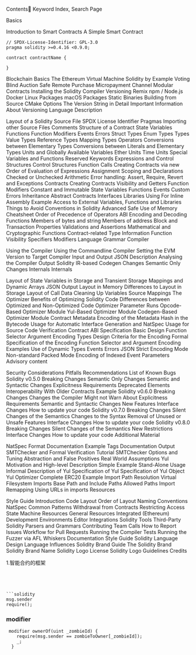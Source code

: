 Contents
Keyword Index, Search Page

Basics

Introduction to Smart Contracts
A Simple Smart Contract
```solidty
// SPDX-License-Identifier: GPL-3.0
pragma solidity >=0.4.16 <0.9.0;

contract contractName {

}
```
Blockchain Basics
The Ethereum Virtual Machine
Solidity by Example
Voting
Blind Auction
Safe Remote Purchase
Micropayment Channel
Modular Contracts
Installing the Solidity Compiler
Versioning
Remix
npm / Node.js
Docker
Linux Packages
macOS Packages
Static Binaries
Building from Source
CMake Options
The Version String in Detail
Important Information About Versioning
Language Description

Layout of a Solidity Source File
SPDX License Identifier
Pragmas
Importing other Source Files
Comments
Structure of a Contract
State Variables
Functions
Function Modifiers
Events
Errors
Struct Types
Enum Types
Types
Value Types
Reference Types
Mapping Types
Operators
Conversions between Elementary Types
Conversions between Literals and Elementary Types
Units and Globally Available Variables
Ether Units
Time Units
Special Variables and Functions
Reserved Keywords
Expressions and Control Structures
Control Structures
Function Calls
Creating Contracts via new
Order of Evaluation of Expressions
Assignment
Scoping and Declarations
Checked or Unchecked Arithmetic
Error handling: Assert, Require, Revert and Exceptions
Contracts
Creating Contracts
Visibility and Getters
Function Modifiers
Constant and Immutable State Variables
Functions
Events
Custom Errors
Inheritance
Abstract Contracts
Interfaces
Libraries
Using For
Inline Assembly
Example
Access to External Variables, Functions and Libraries
Things to Avoid
Conventions in Solidity
Advanced Safe Use of Memory
Cheatsheet
Order of Precedence of Operators
ABI Encoding and Decoding Functions
Members of bytes and string
Members of address
Block and Transaction Properties
Validations and Assertions
Mathematical and Cryptographic Functions
Contract-related
Type Information
Function Visibility Specifiers
Modifiers
Language Grammar
Compiler

Using the Compiler
Using the Commandline Compiler
Setting the EVM Version to Target
Compiler Input and Output JSON Description
Analysing the Compiler Output
Solidity IR-based Codegen Changes
Semantic Only Changes
Internals
Internals

Layout of State Variables in Storage and Transient Storage
Mappings and Dynamic Arrays
JSON Output
Layout in Memory
Differences to Layout in Storage
Layout of Call Data
Cleaning Up Variables
Source Mappings
The Optimizer
Benefits of Optimizing Solidity Code
Differences between Optimized and Non-Optimized Code
Optimizer Parameter Runs
Opcode-Based Optimizer Module
Yul-Based Optimizer Module
Codegen-Based Optimizer Module
Contract Metadata
Encoding of the Metadata Hash in the Bytecode
Usage for Automatic Interface Generation and NatSpec
Usage for Source Code Verification
Contract ABI Specification
Basic Design
Function Selector
Argument Encoding
Types
Design Criteria for the Encoding
Formal Specification of the Encoding
Function Selector and Argument Encoding
Examples
Use of Dynamic Types
Events
Errors
JSON
Strict Encoding Mode
Non-standard Packed Mode
Encoding of Indexed Event Parameters
Advisory content

Security Considerations
Pitfalls
Recommendations
List of Known Bugs
Solidity v0.5.0 Breaking Changes
Semantic Only Changes
Semantic and Syntactic Changes
Explicitness Requirements
Deprecated Elements
Interoperability With Older Contracts
Example
Solidity v0.6.0 Breaking Changes
Changes the Compiler Might not Warn About
Explicitness Requirements
Semantic and Syntactic Changes
New Features
Interface Changes
How to update your code
Solidity v0.7.0 Breaking Changes
Silent Changes of the Semantics
Changes to the Syntax
Removal of Unused or Unsafe Features
Interface Changes
How to update your code
Solidity v0.8.0 Breaking Changes
Silent Changes of the Semantics
New Restrictions
Interface Changes
How to update your code
Additional Material

NatSpec Format
Documentation Example
Tags
Documentation Output
SMTChecker and Formal Verification
Tutorial
SMTChecker Options and Tuning
Abstraction and False Positives
Real World Assumptions
Yul
Motivation and High-level Description
Simple Example
Stand-Alone Usage
Informal Description of Yul
Specification of Yul
Specification of Yul Object
Yul Optimizer
Complete ERC20 Example
Import Path Resolution
Virtual Filesystem
Imports
Base Path and Include Paths
Allowed Paths
Import Remapping
Using URLs in imports
Resources

Style Guide
Introduction
Code Layout
Order of Layout
Naming Conventions
NatSpec
Common Patterns
Withdrawal from Contracts
Restricting Access
State Machine
Resources
General Resources
Integrated (Ethereum) Development Environments
Editor Integrations
Solidity Tools
Third-Party Solidity Parsers and Grammars
Contributing
Team Calls
How to Report Issues
Workflow for Pull Requests
Running the Compiler Tests
Running the Fuzzer via AFL
Whiskers
Documentation Style Guide
Solidity Language Design
Language Influences
Solidity Brand Guide
The Solidity Brand
Solidity Brand Name
Solidity Logo License
Solidity Logo Guidelines
Credits


1.智能合约的框架
```




```solidity
msg.sender
require();
```

### modifier
```solidity
 modifier ownerOf(uint _zombieId) {
    require(msg.sender == zombieToOwner[_zombieId]);
    _;
  }
```
